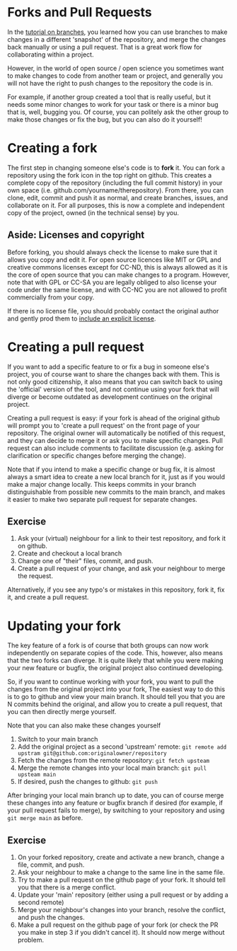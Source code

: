 # Forks and Pull Requests

In the [tutorial on branches](braches.md), you learned how you can use branches to make changes in a different 'snapshot' of the repository, and merge the changes back manually or using a pull request. 
That is a great work flow for collaborating within a project. 

However, in the world of open source / open science you sometimes want to make changes to code from another team or project,
and generally you will not have the right to push changes to the repository the code is in.

For example, if another group created a tool that is really useful, but it needs some minor changes to work for your task or there is a minor bug that is, well, bugging you.
Of course, you can politely ask the other group to make those changes or fix the bug, but you can also do it yourself!

# Creating a fork

The first step in changing someone else's code is to **fork** it. 
You can fork a repository using the fork icon in the top right on github. This creates a complete copy of the repository (including the full commit history)
in your own space (i.e. github.com/yourname/therepository). 
From there, you can clone, edit, commit and push it as normal, and create branches, issues, and collaborate on it. 
For all purposes, this is now a complete and independent copy of the project, owned (in the technical sense) by you.

## Aside: Licenses and copyright

Before forking, you should always check the license to make sure that it allows you copy and edit it. 
For  open source licences like MIT or GPL and creative commons licenses except for CC-ND, this is always allowed as it is the core of open source that you can make changes to a program.
However, note that with GPL or CC-SA you are legally obliged to also license your code under the same license, and with CC-NC you are not allowed to profit commercially from your copy. 

If there is no license file, you should probably contact the original author and gently prod them to [include an explicit license](https://docs.github.com/en/github/building-a-strong-community/adding-a-license-to-a-repository). 

# Creating a pull request

If you want to add a specific feature to or fix a bug in someone else's project, you of course want to share the changes back with them.
This is not only good citizenship, it also means that you can switch back to using the 'official' version of the tool, 
and not continue using your fork that will diverge or become outdated as development continues on the original project.

Creating a pull request is easy: if your fork is ahead of the original github will prompt you to 'create a pull request' on the front page of your repository.
The original owner will automatically be notified of this request, and they can decide to merge it or ask you to make specific changes. 
Pull request can also include comments to facilitate discussion (e.g. asking for clarification or specific changes before merging the change).

Note that if you intend to make a specific change or bug fix, it is almost always a smart idea to create a new local branch for it,
just as if you would make a major change locally. This keeps commits in your branch distinguishable from possible new commits to the main branch,
and makes it easier to make two separate pull request for separate changes. 

## Exercise

1. Ask your (virtual) neighbour for a link to their test repository, and fork it on github.
2. Create and checkout a local branch
3. Change one of "their" files, commit, and push.
4. Create a pull request of your change, and ask your neighbour to merge the request. 

Alternatively, if you see any typo's or mistakes in this repository, fork it, fix it, and create a pull request. 

# Updating your fork

The key feature of a fork is of course that both groups can now work independently on separate copies of the code.
This, however, also means that the two forks can diverge.
It is quite likely that while you were making your new feature or bugfix, the original project also continued developing. 

So, if you want to continue working with your fork, you want to pull the changes from the original project into your fork,
The easiest way to do this is to go to github and view your main branch. It should tell you that you are N commits behind the original,
and allow you to create a pull request, that you can then directly merge yourself.

Note that you can also make these changes yourself

1. Switch to your main branch 
1. Add the original project as a second 'upstream' remote: `git remote add upstram git@github.com:originalowner/repository`
2. Fetch the changes from the remote repository: `git fetch upsteam`
3. Merge the remote changes into your local main branch: `git pull upsteam main`
4. If desired, push the changes to github: `git push`

After bringing your local main branch up to date, you can of course merge these changes into any feature or bugfix branch if desired (for example, if your pull request fails to merge),
by switching to your repository and using `git merge main` as before. 

## Exercise

1. On your forked repository, create and activate a new branch, change a file, commit, and push. 
2. Ask your neighbour to make a change to the same line in the same file.
3. Try to make a pull request on the github page of your fork. It should tell you that there is a merge conflict.
4. Update your 'main' repository (either using a pull request or by adding a second remote)
5. Merge your neighbour's changes into your branch, resolve the conflict, and push the changes.
6. Make a pull request on the github page of your fork (or check the PR you make in step 3 if you didn't cancel it). It should now merge without problem. 



